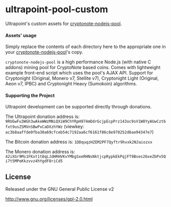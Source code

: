 ultrapoint-pool-custom
======================

Ultrapoint's custom assets for [cryptonote-nodejs-pool](https://github.com/dvandal/cryptonote-nodejs-pool).


#### Assets' usage

Simply replace the contents of each directory here to the appropriate one in your [cryptonote-nodejs-pool](https://github.com/dvandal/cryptonote-nodejs-pool)'s copy.

`cryptonote-nodejs-pool` is a high performance Node.js (with native C addons) mining pool for CryptoNote based coins. Comes with lightweight example front-end script which uses the pool's AJAX API. Support for Cryptonight (Original, Monero v7, Stellite v7), Cryptonight Light (Original, Aeon v7, IPBC) and Cryptonight Heavy (Sumokoin) algorithms.

#### Supporting the Project

Ultrapoint development can be supported directly through donations.

The Ultrapoint donation address is: `9RUGwFu3WGh3wAkeWWzMNiQXiW9ChYRpH974mDdrGcjpEcpPrz143oc9sV1W8YyAUwCztbfxt9usZSMVnSBwPxCaDXzhYWz` (viewkey: `ac3b8aaffde0fba30a69cfceb54c7192aa6cf6161f86c8e970252d6ae94347e7`)

The Bitcoin donation address is: `1DDquqzHZEM2PF7Qyftr9hvxk2NJaiozxx`

The Monero donation address is: `42iXGr9Ms1FKxt1t8qLJdHRHVKvYMbgSxeRHNsNktjcpRypkEkPqjFT9Bses26xeZbPx5Qi7t5MPeKkzvvz4hYgdF8riCd5`

License
-------
Released under the GNU General Public License v2

http://www.gnu.org/licenses/gpl-2.0.html
